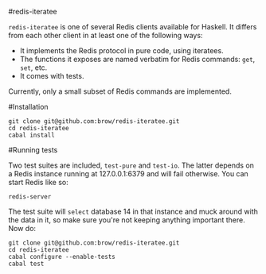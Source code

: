 #redis-iteratee

`redis-iteratee` is one of several Redis clients available for Haskell. It differs from each other client in at least one of the following ways:

- It implements the Redis protocol in pure code, using iteratees.
- The functions it exposes are named verbatim for Redis commands: `get`, `set`, etc.
- It comes with tests.

Currently, only a small subset of Redis commands are implemented.

#Installation

    git clone git@github.com:brow/redis-iteratee.git
    cd redis-iteratee
    cabal install

#Running tests

Two test suites are included, `test-pure` and `test-io`. The latter depends on a Redis instance running at 127.0.0.1:6379 and will fail otherwise. You can start Redis like so:
	
	redis-server

The test suite will `select` database 14 in that instance and muck around with the data in it, so make sure you're not keeping anything important there. Now do:

	git clone git@github.com:brow/redis-iteratee.git
	cd redis-iteratee
    cabal configure --enable-tests
    cabal test